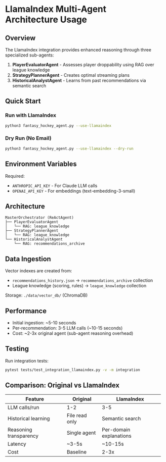 # LlamaIndex Multi-Agent Architecture Usage

## Overview

The LlamaIndex integration provides enhanced reasoning through three specialized sub-agents:

1. **PlayerEvaluatorAgent** - Assesses player droppability using RAG over league knowledge
2. **StrategyPlannerAgent** - Creates optimal streaming plans
3. **HistoricalAnalystAgent** - Learns from past recommendations via semantic search

## Quick Start

### Run with LlamaIndex

```bash
python3 fantasy_hockey_agent.py --use-llamaindex
```

### Dry Run (No Email)

```bash
python3 fantasy_hockey_agent.py --use-llamaindex --dry-run
```

## Environment Variables

Required:
- `ANTHROPIC_API_KEY` - For Claude LLM calls
- `OPENAI_API_KEY` - For embeddings (text-embedding-3-small)

## Architecture

```
MasterOrchestrator (ReActAgent)
├── PlayerEvaluatorAgent
│   └── RAG: league_knowledge
├── StrategyPlannerAgent
│   └── RAG: league_knowledge
└── HistoricalAnalystAgent
    └── RAG: recommendations_archive
```

## Data Ingestion

Vector indexes are created from:
- `recommendations_history.json` → `recommendations_archive` collection
- League knowledge (scoring, rules) → `league_knowledge` collection

Storage: `./data/vector_db/` (ChromaDB)

## Performance

- Initial ingestion: ~5-10 seconds
- Per-recommendation: 3-5 LLM calls (~10-15 seconds)
- Cost: ~2-3x original agent (sub-agent reasoning overhead)

## Testing

Run integration tests:
```bash
pytest tests/test_integration_llamaindex.py -v -m integration
```

## Comparison: Original vs LlamaIndex

| Feature | Original | LlamaIndex |
|---------|----------|------------|
| LLM calls/run | 1-2 | 3-5 |
| Historical learning | File read only | Semantic search |
| Reasoning transparency | Single agent | Per-domain explanations |
| Latency | ~3-5s | ~10-15s |
| Cost | Baseline | 2-3x |
